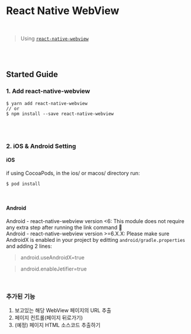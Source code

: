# React Native WebView

<br />

> Using [`react-native-webview`](https://github.com/react-native-community/react-native-webview)

<br />
<br />

## Started Guide

### 1. Add react-native-webview

```
$ yarn add react-native-webview
// or
$ npm install --save react-native-webview
```

<br />
<br />

### 2. iOS & Android Setting

#### iOS

if using CocoaPods, in the ios/ or macos/ directory run:

```
$ pod install
```

<br />

#### Android

Android - react-native-webview version <6: This module does not require any extra step after running the link command 🎉
<br />
Android - react-native-webview version >=6.X.X: Please make sure AndroidX is enabled in your project by editting `android/gradle.properties` and adding 2 lines:
<br />

> android.useAndroidX=true

> android.enableJetifier=true

<br />

### 추가된 기능

1. 보고있는 해당 WebView 페이지의 URL 추출
2. 페이지 컨트롤(페이지 뒤로가기)
3. (예정) 페이지 HTML 소스코드 추출하기
